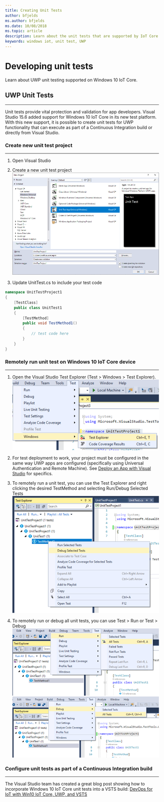 ```yaml
---
title: Creating Unit Tests
author: bfjelds
ms.author: bfjelds
ms.date: 10/08/2018
ms.topic: article
description: Learn about the unit tests that are supported by IoT Core.
keywords: windows iot, unit test, UWP
---
```


# Developing unit tests
Learn about UWP unit testing supported on Windows 10 IoT Core.

## UWP Unit Tests
___

Unit tests provide vital protection and validation for app developers.  Visual Studio 15.6 added support for Windows 10 IoT Core in its new test platform.  With this new support, it is possible to create unit tests for UWP functionality that can execute as part of a Continuous Integration build or directly from Visual Studio.


### Create new unit test project
___

1. Open Visual Studio

1. Create a new unit test project
 ![Install App](../media/UnitTests/newproject.png)

1. Update UnitTest.cs to include your test code
```C#
namespace UnitTestProject1
{
    [TestClass]
    public class UnitTest1
    {
        [TestMethod]
        public void TestMethod1()
        {
		    // test code here
        }
    }
}
```


### Remotely run unit test on Windows 10 IoT Core device
___

1. Open the Visual Studio Test Explorer (Test > Windows > Test Explorer).
 ![Test Explorer](../media/UnitTests/show-test-explorer.png)

1. For test deployment to work, your project must be configured in the same way UWP apps are configured (specifically using Universal Authentication and Remote Machine).  See [Deploy an App with Visual Studio](../develop-your-app/appdeployment.md) for specifics.

1. To remotely run a unit test, you can use the Test Explorer and right clicking the desired TestMethod and selecting Run/Debug Selected Tests
 ![Test Explorer](../media/UnitTests/test-explorer.png)

1. To remotely run or debug all unit tests, you can use Test > Run or Test > Debug
 ![Test Explorer](../media/UnitTests/run-tests.png)
 ![Test Explorer](../media/UnitTests/debug-tests.png)
   

### Configure unit tests as part of a Continuous Integration build
___

The Visual Studio team has created a great blog post showing how to incorporate Windows 10 IoT Core unit tests into a VSTS build: [DevOps for IoT with Win10 IoT Core, UWP, and VSTS](https://blogs.msdn.microsoft.com/devops/2018/03/07/devops-for-iot-with-win10-iot-core-uwp-and-vsts/)

